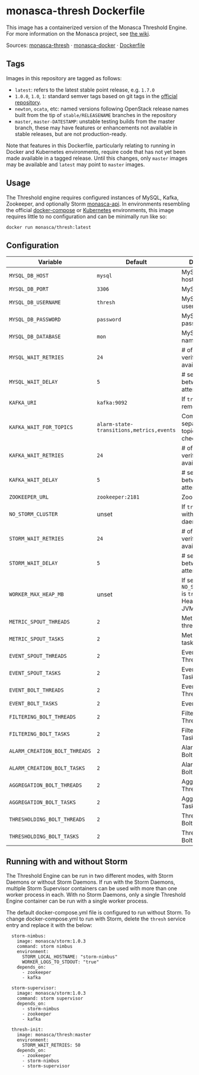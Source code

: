 monasca-thresh Dockerfile
===============================

This image has a containerized version of the Monasca Threshold Engine. For
more information on the Monasca project, see [the wiki][1].

Sources: [monasca-thresh][2] &middot; [monasca-docker][3] &middot; [Dockerfile][4]

Tags
----

Images in this repository are tagged as follows:

 * `latest`: refers to the latest stable point release, e.g. `1.7.0`
 * `1.0.0`, `1.0`, `1`: standard semver tags based on git tags in the
   [official repository][2].
 * `newton`, `ocata`, etc: named versions following OpenStack release names
   built from the tip of `stable/RELEASENAME` branches in the repository
 * `master`, `master-DATESTAMP`: unstable testing builds from the master branch,
   these may have features or enhancements not available in stable releases, but
   are not production-ready.

Note that features in this Dockerfile, particularly relating to running in
Docker and Kubernetes environments, require code that has not yet been made
available in a tagged release. Until this changes, only `master` images may be
available and `latest` may point to `master` images.

Usage
-----

The Threshold engine requires configured instances of MySQL, Kafka,
Zookeeper, and optionally Storm [monasca-api][5]. In environments resembling the official
[docker-compose][3] or [Kubernetes][6] environments, this image requires little
to no configuration and can be minimally run like so:

    docker run monasca/thresh:latest

Configuration
-------------

| Variable                      | Default        | Description                              |
|-------------------------------|----------------|------------------------------------------|
| `MYSQL_DB_HOST`               | `mysql`        | MySQL hostname                           |
| `MYSQL_DB_PORT`               | `3306`         | MySQL port                               |
| `MYSQL_DB_USERNAME`           | `thresh`       | MySQL username                           |
| `MYSQL_DB_PASSWORD`           | `password`     | MySQL password                           |
| `MYSQL_DB_DATABASE`           | `mon`          | MySQL database name                      |
| `MYSQL_WAIT_RETRIES`          | `24`           | # of tries to verify MySQL availability  |
| `MYSQL_WAIT_DELAY`            | `5`            | # seconds between retry attempts         |
| `KAFKA_URI`                   | `kafka:9092`   | If `true`, disable remote root login     |
| `KAFKA_WAIT_FOR_TOPICS`       | `alarm-state-transitions,metrics,events`    | Comma-separated list of topic names to check |
| `KAFKA_WAIT_RETRIES`          | `24`           | # of tries to verify Kafka availability  |
| `KAFKA_WAIT_DELAY`            | `5`            | # seconds between retry attempts         |
| `ZOOKEEPER_URL`               | `zookeeper:2181` | Zookeeper URL                          |
| `NO_STORM_CLUSTER`            | unset          | If `true`, run without Storm daemons     |
| `STORM_WAIT_RETRIES`          | `24`           | # of tries to verify Storm availability  |
| `STORM_WAIT_DELAY`            | `5`            | # seconds between retry attempts         |
| `WORKER_MAX_HEAP_MB`          | unset          | If set and `NO_STORM_CLUSTER` is `true`, use as Heap Size for JVM |
| `METRIC_SPOUT_THREADS`        | `2`            | Metric Spout threads        |
| `METRIC_SPOUT_TASKS`          | `2`            | Metric Spout tasks          |
| `EVENT_SPOUT_THREADS`         | `2`            | Event Spout Threads         |
| `EVENT_SPOUT_TASKS`           | `2`            | Event Spout Tasks           |
| `EVENT_BOLT_THREADS`          | `2`            | Event Bolt Threads          |
| `EVENT_BOLT_TASKS`            | `2`            | Event Bolt Tasks            |
| `FILTERING_BOLT_THREADS`      | `2`            | Filtering Bolt Threads      |
| `FILTERING_BOLT_TASKS`        | `2`            | Filtering Bolt Tasks        |
| `ALARM_CREATION_BOLT_THREADS` | `2`            | Alarm Creation Bolt Threads |
| `ALARM_CREATION_BOLT_TASKS`   | `2`            | Alarm Creation Bolt Tasks   |
| `AGGREGATION_BOLT_THREADS`    | `2`            | Aggregation Bolt Threads    |
| `AGGREGATION_BOLT_TASKS`      | `2`            | Aggregation Bolt Tasks      |
| `THRESHOLDING_BOLT_THREADS`   | `2`            | Thresholding Bolt Threads   |
| `THRESHOLDING_BOLT_TASKS`     | `2`            | Thresholding Bolt Tasks     |

Running with and without Storm
------------------------------

The Threshold Engine can be run in two different modes, with Storm Daemons or without Storm Daemons.
If run with the Storm Daemons, multiple Storm Supervisor containers can be used with more than one worker process
in each. With no Storm Daemons, only a single Threshold Engine container can be run with a single worker process.

The default docker-compose.yml file is configured to run without Storm. To change docker-compose.yml to run
with Storm, delete the `thresh` service entry and replace it with the below:

```
  storm-nimbus:
    image: monasca/storm:1.0.3
    command: storm nimbus
    environment:
      STORM_LOCAL_HOSTNAME: "storm-nimbus"
      WORKER_LOGS_TO_STDOUT: "true"
    depends_on:
      - zookeeper
      - kafka

  storm-supervisor:
    image: monasca/storm:1.0.3
    command: storm supervisor
    depends_on:
      - storm-nimbus
      - zookeeper
      - kafka

  thresh-init:
    image: monasca/thresh:master
    environment:
      STORM_WAIT_RETRIES: 50
    depends_on:
      - zookeeper
      - storm-nimbus
      - storm-supervisor
```

[1]: https://wiki.openstack.org/wiki/Monasca
[2]: https://github.com/openstack/monasca-thresh/
[3]: https://github.com/hpcloud-mon/monasca-docker/
[4]: https://github.com/hpcloud-mon/monasca-docker/blob/master/monasca-thresh/Dockerfile
[5]: https://github.com/hpcloud-mon/monasca-docker/blob/master/storm/Dockerfile
[6]: https://github.com/hpcloud-mon/monasca-docker/blob/master/k8s/
[7]: https://v2.developer.pagerduty.com/docs/events-api
